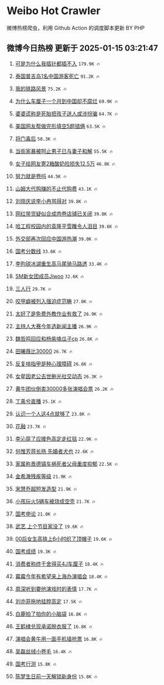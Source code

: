 # Weibo Hot Crawler 



微博热榜爬虫，利用 Github Action 的调度脚本更新 BY PHP 


## 微博今日热榜 更新于 2025-01-15 03:21:47 
1. [可是为什么我插针都插不入](https://s.weibo.com/weibo?q=%23%E5%8F%AF%E6%98%AF%E4%B8%BA%E4%BB%80%E4%B9%88%E6%88%91%E6%8F%92%E9%92%88%E9%83%BD%E6%8F%92%E4%B8%8D%E5%85%A5%23&t=31&band_rank=1&Refer=top) `179.9K 🔥` 

1. [泰国普吉岛1名中国游客死亡](https://s.weibo.com/weibo?q=%23%E6%B3%B0%E5%9B%BD%E6%99%AE%E5%90%89%E5%B2%9B1%E5%90%8D%E4%B8%AD%E5%9B%BD%E6%B8%B8%E5%AE%A2%E6%AD%BB%E4%BA%A1%23&t=31&band_rank=2&Refer=top) `91.2K 🔥` 

1. [我的铁路风景](https://s.weibo.com/weibo?q=%23%E6%88%91%E7%9A%84%E9%93%81%E8%B7%AF%E9%A3%8E%E6%99%AF%23&t=31&band_rank=3&Refer=top) `75.2K 🔥` 

1. [为什么车厘子一个月到中国却不腐烂](https://s.weibo.com/weibo?q=%23%E4%B8%BA%E4%BB%80%E4%B9%88%E8%BD%A6%E5%8E%98%E5%AD%90%E4%B8%80%E4%B8%AA%E6%9C%88%E5%88%B0%E4%B8%AD%E5%9B%BD%E5%8D%B4%E4%B8%8D%E8%85%90%E7%83%82%23&t=31&band_rank=4&Refer=top) `69.9K 🔥` 

1. [婆婆谎称是死胎把孩子送人或涉拐骗](https://s.weibo.com/weibo?q=%23%E5%A9%86%E5%A9%86%E8%B0%8E%E7%A7%B0%E6%98%AF%E6%AD%BB%E8%83%8E%E6%8A%8A%E5%AD%A9%E5%AD%90%E9%80%81%E4%BA%BA%E6%88%96%E6%B6%89%E6%8B%90%E9%AA%97%23&t=31&band_rank=5&Refer=top) `64.7K 🔥` 

1. [美国网友帮做完形填空5题错俩](https://s.weibo.com/weibo?q=%23%E7%BE%8E%E5%9B%BD%E7%BD%91%E5%8F%8B%E5%B8%AE%E5%81%9A%E5%AE%8C%E5%BD%A2%E5%A1%AB%E7%A9%BA5%E9%A2%98%E9%94%99%E4%BF%A9%23&t=31&band_rank=6&Refer=top) `63.5K 🔥` 

1. [将门毒后](https://s.weibo.com/weibo?q=%E5%B0%86%E9%97%A8%E6%AF%92%E5%90%8E&t=31&band_rank=7&Refer=top) `58.3K 🔥` 

1. [当街家暴被呵止男子已与妻子和解](https://s.weibo.com/weibo?q=%23%E5%BD%93%E8%A1%97%E5%AE%B6%E6%9A%B4%E8%A2%AB%E5%91%B5%E6%AD%A2%E7%94%B7%E5%AD%90%E5%B7%B2%E4%B8%8E%E5%A6%BB%E5%AD%90%E5%92%8C%E8%A7%A3%23&t=31&band_rank=8&Refer=top) `55.5K 🔥` 

1. [女子给网友寄2箱酸奶险损失12.5万](https://s.weibo.com/weibo?q=%23%E5%A5%B3%E5%AD%90%E7%BB%99%E7%BD%91%E5%8F%8B%E5%AF%842%E7%AE%B1%E9%85%B8%E5%A5%B6%E9%99%A9%E6%8D%9F%E5%A4%B112.5%E4%B8%87%23&t=31&band_rank=9&Refer=top) `46.8K 🔥` 

1. [努力就是卷吗](https://s.weibo.com/weibo?q=%23%E5%8A%AA%E5%8A%9B%E5%B0%B1%E6%98%AF%E5%8D%B7%E5%90%97%23&t=31&band_rank=10&Refer=top) `44.5K 🔥` 

1. [山姆大代购赚的不止代购费](https://s.weibo.com/weibo?q=%23%E5%B1%B1%E5%A7%86%E5%A4%A7%E4%BB%A3%E8%B4%AD%E8%B5%9A%E7%9A%84%E4%B8%8D%E6%AD%A2%E4%BB%A3%E8%B4%AD%E8%B4%B9%23&t=31&band_rank=11&Refer=top) `43.1K 🔥` 

1. [刘晓庆说李小冉骂得对](https://s.weibo.com/weibo?q=%23%E5%88%98%E6%99%93%E5%BA%86%E8%AF%B4%E6%9D%8E%E5%B0%8F%E5%86%89%E9%AA%82%E5%BE%97%E5%AF%B9%23&t=31&band_rank=12&Refer=top) `39.8K 🔥` 

1. [网红带货疑似合成肉卷店铺已关闭](https://s.weibo.com/weibo?q=%23%E7%BD%91%E7%BA%A2%E5%B8%A6%E8%B4%A7%E7%96%91%E4%BC%BC%E5%90%88%E6%88%90%E8%82%89%E5%8D%B7%E5%BA%97%E9%93%BA%E5%B7%B2%E5%85%B3%E9%97%AD%23&t=31&band_rank=13&Refer=top) `39.8K 🔥` 

1. [哈工程校园内的袁隆平雪雕令人泪目](https://s.weibo.com/weibo?q=%23%E5%93%88%E5%B7%A5%E7%A8%8B%E6%A0%A1%E5%9B%AD%E5%86%85%E7%9A%84%E8%A2%81%E9%9A%86%E5%B9%B3%E9%9B%AA%E9%9B%95%E4%BB%A4%E4%BA%BA%E6%B3%AA%E7%9B%AE%23&t=31&band_rank=14&Refer=top) `39.6K 🔥` 

1. [外交部再次回应中国游热潮](https://s.weibo.com/weibo?q=%23%E5%A4%96%E4%BA%A4%E9%83%A8%E5%86%8D%E6%AC%A1%E5%9B%9E%E5%BA%94%E4%B8%AD%E5%9B%BD%E6%B8%B8%E7%83%AD%E6%BD%AE%23&t=31&band_rank=15&Refer=top) `39.0K 🔥` 

1. [国考分数线](https://s.weibo.com/weibo?q=%E5%9B%BD%E8%80%83%E5%88%86%E6%95%B0%E7%BA%BF&t=31&band_rank=16&Refer=top) `33.6K 🔥` 

1. [李昀锐冰湖重生高马尾骑马路透](https://s.weibo.com/weibo?q=%23%E6%9D%8E%E6%98%80%E9%94%90%E5%86%B0%E6%B9%96%E9%87%8D%E7%94%9F%E9%AB%98%E9%A9%AC%E5%B0%BE%E9%AA%91%E9%A9%AC%E8%B7%AF%E9%80%8F%23&t=31&band_rank=17&Refer=top) `33.4K 🔥` 

1. [SM新女团成员Jiwoo](https://s.weibo.com/weibo?q=SM%E6%96%B0%E5%A5%B3%E5%9B%A2%E6%88%90%E5%91%98Jiwoo&t=31&band_rank=18&Refer=top) `32.6K 🔥` 

1. [三人行](https://s.weibo.com/weibo?q=%E4%B8%89%E4%BA%BA%E8%A1%8C&t=31&band_rank=19&Refer=top) `29.7K 🔥` 

1. [咬甲癖被列入强迫症范畴](https://s.weibo.com/weibo?q=%23%E5%92%AC%E7%94%B2%E7%99%96%E8%A2%AB%E5%88%97%E5%85%A5%E5%BC%BA%E8%BF%AB%E7%97%87%E8%8C%83%E7%95%B4%23&t=31&band_rank=20&Refer=top) `27.0K 🔥` 

1. [太好了是免费外教作业有救了](https://s.weibo.com/weibo?q=%23%E5%A4%AA%E5%A5%BD%E4%BA%86%E6%98%AF%E5%85%8D%E8%B4%B9%E5%A4%96%E6%95%99%E4%BD%9C%E4%B8%9A%E6%9C%89%E6%95%91%E4%BA%86%23&t=31&band_rank=21&Refer=top) `26.9K 🔥` 

1. [主持人大赛今年选新闻主播](https://s.weibo.com/weibo?q=%23%E4%B8%BB%E6%8C%81%E4%BA%BA%E5%A4%A7%E8%B5%9B%E4%BB%8A%E5%B9%B4%E9%80%89%E6%96%B0%E9%97%BB%E4%B8%BB%E6%92%AD%23&t=31&band_rank=22&Refer=top) `26.9K 🔥` 

1. [魏哲鸣回应和杨紫嗑瓜子cp](https://s.weibo.com/weibo?q=%E9%AD%8F%E5%93%B2%E9%B8%A3%E5%9B%9E%E5%BA%94%E5%92%8C%E6%9D%A8%E7%B4%AB%E5%97%91%E7%93%9C%E5%AD%90cp&t=31&band_rank=23&Refer=top) `26.8K 🔥` 

1. [田曦薇比30000](https://s.weibo.com/weibo?q=%23%E7%94%B0%E6%9B%A6%E8%96%87%E6%AF%9430000%23&t=31&band_rank=24&Refer=top) `26.7K 🔥` 

1. [反复啃指甲是种心理障碍](https://s.weibo.com/weibo?q=%23%E5%8F%8D%E5%A4%8D%E5%95%83%E6%8C%87%E7%94%B2%E6%98%AF%E7%A7%8D%E5%BF%83%E7%90%86%E9%9A%9C%E7%A2%8D%23&t=31&band_rank=25&Refer=top) `26.6K 🔥` 

1. [女星因老公去世删光社交动态](https://s.weibo.com/weibo?q=%23%E5%A5%B3%E6%98%9F%E5%9B%A0%E8%80%81%E5%85%AC%E5%8E%BB%E4%B8%96%E5%88%A0%E5%85%89%E7%A4%BE%E4%BA%A4%E5%8A%A8%E6%80%81%23&t=31&band_rank=26&Refer=top) `26.3K 🔥` 

1. [黄牛团伙倒卖30000多张演唱会票](https://s.weibo.com/weibo?q=%23%E9%BB%84%E7%89%9B%E5%9B%A2%E4%BC%99%E5%80%92%E5%8D%9630000%E5%A4%9A%E5%BC%A0%E6%BC%94%E5%94%B1%E4%BC%9A%E7%A5%A8%23&t=31&band_rank=27&Refer=top) `26.2K 🔥` 

1. [丁禹兮直播](https://s.weibo.com/weibo?q=%23%E4%B8%81%E7%A6%B9%E5%85%AE%E7%9B%B4%E6%92%AD%23&t=31&band_rank=28&Refer=top) `25.1K 🔥` 

1. [认识一个人这4点就够了](https://s.weibo.com/weibo?q=%23%E8%AE%A4%E8%AF%86%E4%B8%80%E4%B8%AA%E4%BA%BA%E8%BF%994%E7%82%B9%E5%B0%B1%E5%A4%9F%E4%BA%86%23&t=31&band_rank=29&Refer=top) `23.8K 🔥` 

1. [花融](https://s.weibo.com/weibo?q=%E8%8A%B1%E8%9E%8D&t=31&band_rank=30&Refer=top) `23.7K 🔥` 

1. [李沁穿了应援色高定走红毯](https://s.weibo.com/weibo?q=%23%E6%9D%8E%E6%B2%81%E7%A9%BF%E4%BA%86%E5%BA%94%E6%8F%B4%E8%89%B2%E9%AB%98%E5%AE%9A%E8%B5%B0%E7%BA%A2%E6%AF%AF%23&t=31&band_rank=31&Refer=top) `22.9K 🔥` 

1. [何惟芳蒋长扬 先婚者犬也](https://s.weibo.com/weibo?q=%E4%BD%95%E6%83%9F%E8%8A%B3%E8%92%8B%E9%95%BF%E6%89%AC%20%E5%85%88%E5%A9%9A%E8%80%85%E7%8A%AC%E4%B9%9F&t=31&band_rank=32&Refer=top) `22.6K 🔥` 

1. [家属称景德镇车祸死者父母重度抑郁](https://s.weibo.com/weibo?q=%23%E5%AE%B6%E5%B1%9E%E7%A7%B0%E6%99%AF%E5%BE%B7%E9%95%87%E8%BD%A6%E7%A5%B8%E6%AD%BB%E8%80%85%E7%88%B6%E6%AF%8D%E9%87%8D%E5%BA%A6%E6%8A%91%E9%83%81%23&t=31&band_rank=33&Refer=top) `22.5K 🔥` 

1. [金希澈残疾等级](https://s.weibo.com/weibo?q=%23%E9%87%91%E5%B8%8C%E6%BE%88%E6%AE%8B%E7%96%BE%E7%AD%89%E7%BA%A7%23&t=31&band_rank=34&Refer=top) `21.9K 🔥` 

1. [宋慧乔超短发造型](https://s.weibo.com/weibo?q=%23%E5%AE%8B%E6%85%A7%E4%B9%94%E8%B6%85%E7%9F%AD%E5%8F%91%E9%80%A0%E5%9E%8B%23&t=31&band_rank=35&Refer=top) `21.9K 🔥` 

1. [小孩玩火5辆车被烧成空壳](https://s.weibo.com/weibo?q=%23%E5%B0%8F%E5%AD%A9%E7%8E%A9%E7%81%AB5%E8%BE%86%E8%BD%A6%E8%A2%AB%E7%83%A7%E6%88%90%E7%A9%BA%E5%A3%B3%23&t=31&band_rank=36&Refer=top) `21.7K 🔥` 

1. [国考申论](https://s.weibo.com/weibo?q=%E5%9B%BD%E8%80%83%E7%94%B3%E8%AE%BA&t=31&band_rank=37&Refer=top) `21.0K 🔥` 

1. [武艺 上个节目家没了](https://s.weibo.com/weibo?q=%E6%AD%A6%E8%89%BA%20%E4%B8%8A%E4%B8%AA%E8%8A%82%E7%9B%AE%E5%AE%B6%E6%B2%A1%E4%BA%86&t=31&band_rank=38&Refer=top) `19.6K 🔥` 

1. [00后女生高铁上6小时织了顶帽子](https://s.weibo.com/weibo?q=%2300%E5%90%8E%E5%A5%B3%E7%94%9F%E9%AB%98%E9%93%81%E4%B8%8A6%E5%B0%8F%E6%97%B6%E7%BB%87%E4%BA%86%E9%A1%B6%E5%B8%BD%E5%AD%90%23&t=31&band_rank=39&Refer=top) `19.6K 🔥` 

1. [国考成绩](https://s.weibo.com/weibo?q=%E5%9B%BD%E8%80%83%E6%88%90%E7%BB%A9&t=31&band_rank=40&Refer=top) `19.3K 🔥` 

1. [消费者称终于舍得买4J车厘子](https://s.weibo.com/weibo?q=%23%E6%B6%88%E8%B4%B9%E8%80%85%E7%A7%B0%E7%BB%88%E4%BA%8E%E8%88%8D%E5%BE%97%E4%B9%B04J%E8%BD%A6%E5%8E%98%E5%AD%90%23&t=31&band_rank=41&Refer=top) `18.4K 🔥` 

1. [霉霉今年有希望来上海办演唱会](https://s.weibo.com/weibo?q=%23%E9%9C%89%E9%9C%89%E4%BB%8A%E5%B9%B4%E6%9C%89%E5%B8%8C%E6%9C%9B%E6%9D%A5%E4%B8%8A%E6%B5%B7%E5%8A%9E%E6%BC%94%E5%94%B1%E4%BC%9A%23&t=31&band_rank=42&Refer=top) `18.4K 🔥` 

1. [周深听到要他演戏时的表情](https://s.weibo.com/weibo?q=%E5%91%A8%E6%B7%B1%E5%90%AC%E5%88%B0%E8%A6%81%E4%BB%96%E6%BC%94%E6%88%8F%E6%97%B6%E7%9A%84%E8%A1%A8%E6%83%85&t=31&band_rank=43&Refer=top) `17.7K 🔥` 

1. [刘亦菲拖地挂脖高定](https://s.weibo.com/weibo?q=%23%E5%88%98%E4%BA%A6%E8%8F%B2%E6%8B%96%E5%9C%B0%E6%8C%82%E8%84%96%E9%AB%98%E5%AE%9A%23&t=31&band_rank=44&Refer=top) `17.5K 🔥` 

1. [白鹿拍了拍你的小脑袋](https://s.weibo.com/weibo?q=%23%E7%99%BD%E9%B9%BF%E6%8B%8D%E4%BA%86%E6%8B%8D%E4%BD%A0%E7%9A%84%E5%B0%8F%E8%84%91%E8%A2%8B%23&t=31&band_rank=45&Refer=top) `16.8K 🔥` 

1. [王鹤棣兑现承诺脱衣服了](https://s.weibo.com/weibo?q=%23%E7%8E%8B%E9%B9%A4%E6%A3%A3%E5%85%91%E7%8E%B0%E6%89%BF%E8%AF%BA%E8%84%B1%E8%A1%A3%E6%9C%8D%E4%BA%86%23&t=31&band_rank=46&Refer=top) `16.8K 🔥` 

1. [演唱会黄牛用一面手机墙抢票](https://s.weibo.com/weibo?q=%23%E6%BC%94%E5%94%B1%E4%BC%9A%E9%BB%84%E7%89%9B%E7%94%A8%E4%B8%80%E9%9D%A2%E6%89%8B%E6%9C%BA%E5%A2%99%E6%8A%A2%E7%A5%A8%23&t=31&band_rank=47&Refer=top) `16.8K 🔥` 

1. [吴磊丝绒小卷毛](https://s.weibo.com/weibo?q=%E5%90%B4%E7%A3%8A%E4%B8%9D%E7%BB%92%E5%B0%8F%E5%8D%B7%E6%AF%9B&t=31&band_rank=48&Refer=top) `16.4K 🔥` 

1. [国考行测](https://s.weibo.com/weibo?q=%E5%9B%BD%E8%80%83%E8%A1%8C%E6%B5%8B&t=31&band_rank=49&Refer=top) `15.8K 🔥` 

1. [陈梦生日前一天解锁新身份](https://s.weibo.com/weibo?q=%E9%99%88%E6%A2%A6%E7%94%9F%E6%97%A5%E5%89%8D%E4%B8%80%E5%A4%A9%E8%A7%A3%E9%94%81%E6%96%B0%E8%BA%AB%E4%BB%BD&t=31&band_rank=50&Refer=top) `15.8K 🔥` 

